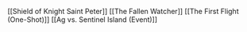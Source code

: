 [[Shield of Knight Saint Peter]]
[[The Fallen Watcher]]
[[The First Flight (One-Shot)]]
[[Ag vs. Sentinel Island (Event)]]
